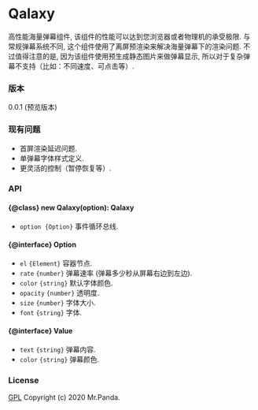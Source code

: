 # Qalaxy

高性能海量弹幕组件, 该组件的性能可以达到您浏览器或者物理机的承受极限.
与常规弹幕系统不同, 这个组件使用了离屏预渲染来解决海量弹幕下的渲染问题.
不过值得注意的是, 因为该组件使用预生成静态图片来做弹幕显示, 所以对于复杂弹幕不支持（比如：不同速度、可点击等）.


### 版本
0.0.1 (预览版本)


### 现有问题
* 首屏渲染延迟问题.
* 单弹幕字体样式定义.
* 更灵活的控制（暂停恢复等）.


### API

#### {@class} new Qalaxy(option): Qalaxy
- `option`  `{Option}` 事件循环总线.

#### {@interface} Option
- `el` `{Element}` 容器节点.
- `rate` `{number}` 弹幕速率 (弹幕多少秒从屏幕右边到左边).
- `color` `{string}` 默认字体颜色.
- `opacity` `{number}` 透明度.
- `size` `{number}` 字体大小.
- `font` `{string}` 字体.

#### {@interface} Value
- `text` `{string}` 弹幕内容.
- `color` `{string}` 弹幕颜色.


### License
[GPL](./LICENSE)
Copyright (c) 2020 Mr.Panda.